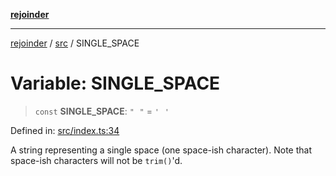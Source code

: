 [**rejoinder**](../../README.md)

***

[rejoinder](../../README.md) / [src](../README.md) / SINGLE\_SPACE

# Variable: SINGLE\_SPACE

> `const` **SINGLE\_SPACE**: `"⠀"` = `'⠀'`

Defined in: [src/index.ts:34](https://github.com/Xunnamius/rejoinder/blob/4c31d61cc2d97962fe915faa47504a4378c59057/src/index.ts#L34)

A string representing a single space (one space-ish character). Note that
space-ish characters will not be `trim()`'d.
